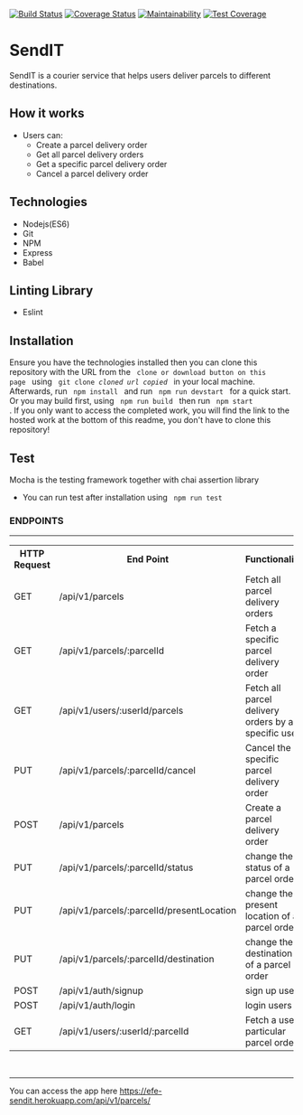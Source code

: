 [![Build Status](https://travis-ci.com/EfeAgare/SendIT.svg?branch=develop)](https://travis-ci.com/EfeAgare/SendIT)
[![Coverage Status](https://coveralls.io/repos/github/EfeAgare/SendIT/badge.svg?branch=develop)](https://coveralls.io/github/EfeAgare/SendIT?branch=develop)
[![Maintainability](https://api.codeclimate.com/v1/badges/8cfea949850e7e1e820d/maintainability)](https://codeclimate.com/github/EfeAgare/SendIT/maintainability)
[![Test Coverage](https://api.codeclimate.com/v1/badges/8cfea949850e7e1e820d/test_coverage)](https://codeclimate.com/github/EfeAgare/SendIT/test_coverage)
# SendIT
SendIT is a courier service that helps users deliver parcels to different destinations.

## How it works 
* Users can:
    * Create a parcel delivery order
    * Get all parcel delivery orders
    * Get a specific parcel delivery order
    * Cancel a parcel delivery order
    
## Technologies
  * Nodejs(ES6)
  * Git
  * NPM
  * Express
  * Babel

## Linting Library
  * Eslint
  
## Installation
  Ensure you have the technologies installed then you can clone this repository with the URL from the <code> clone or download button on this page </code> using <code> git clone *cloned url copied* </code> in your local machine. Afterwards, run <code> npm install </code>  and run  <code> npm run devstart </code>  for a quick start. Or you may build first, using <code> npm run build </code> then run <code> npm start </code>.
If you only want to access the completed work, you will find the link to the hosted work at the bottom of this readme, you don't have to clone this repository!

## Test
  Mocha is the testing framework together with chai assertion library
  * You can run test after installation using <code> npm run test </code>   

<h3>ENDPOINTS</h3>
<hr>
<table>
  <tr>
      <th>HTTP Request</th>
      <th>End Point</th>
      <th>Functionality</th>
  </tr>
  <tr>
      <td>GET</td>
      <td>/api/v1/parcels</td>
      <td>Fetch all parcel delivery orders</td>
  </tr>
  <tr>
      <td>GET</td>
      <td>/api/v1/parcels/:parcelId</td>
      <td>Fetch a specific parcel delivery order</td>
  </tr>
  <tr>
      <td>GET</td>
      <td>/api/v1/users/:userId/parcels</td>
      <td>Fetch all parcel delivery orders by a specific user</td>
  </tr>
   <tr>
      <td>PUT</td>
      <td>/api/v1/parcels/:parcelId/cancel</td>
      <td>Cancel the specific parcel delivery order</td>
  </tr>
  <tr>
      <td>POST</td>
      <td>/api/v1/parcels</td>
      <td>Create a parcel delivery order</td>
  </tr>
  <tr>
      <td>PUT</td>
      <td>/api/v1/parcels/:parcelId/status</td>
      <td>change the status of a parcel order </td>
  </tr>
  <tr>
      <td>PUT</td>
      <td>/api/v1/parcels/:parcelId/presentLocation</td>
      <td>change the present location of a parcel order </td>
  </tr>
  <tr>
      <td>PUT</td>
      <td>/api/v1/parcels/:parcelId/destination</td>
      <td>change the destination of a parcel order </td>
  </tr>
  <tr>
      <td>POST</td>
      <td>/api/v1/auth/signup</td>
      <td>sign up users </td>
  </tr>
   <tr>
      <td>POST</td>
      <td>/api/v1/auth/login</td>
      <td>login users </td>
  </tr>
   <tr>
      <td>GET</td>
      <td>/api/v1/users/:userId/:parcelId</td>
      <td>Fetch a user particular parcel order </td>
  </tr>
</table>

<br/>
<hr>

You can access the app here https://efe-sendit.herokuapp.com/api/v1/parcels/
